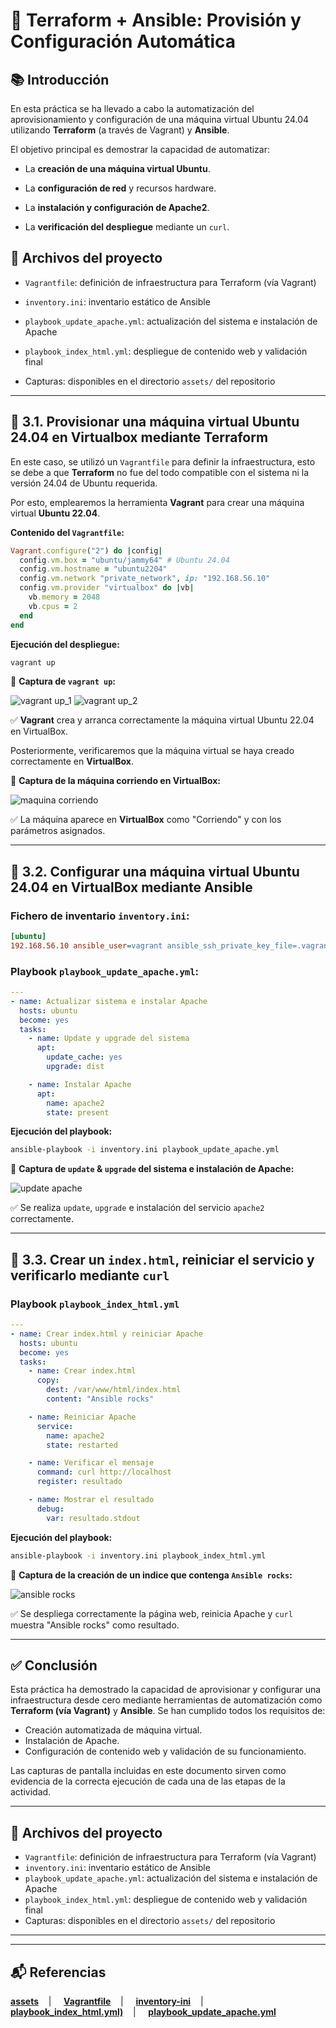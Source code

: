  # 🌱 Terraform + Ansible: Provisión y Configuración Automática

## 📚 Introducción

En esta práctica se ha llevado a cabo la automatización del aprovisionamiento y configuración de una máquina virtual Ubuntu 24.04 utilizando **Terraform** (a través de Vagrant) y **Ansible**.

El objetivo principal es demostrar la capacidad de automatizar:

* La **creación de una máquina virtual Ubuntu**.
  
* La **configuración de red** y recursos hardware.
 
* La **instalación y configuración de Apache2**.
 
* La **verificación del despliegue** mediante un `curl`.



## 📂 Archivos del proyecto

* `Vagrantfile`: definición de infraestructura para Terraform (vía Vagrant)
  
* `inventory.ini`: inventario estático de Ansible
  
* `playbook_update_apache.yml`: actualización del sistema e instalación de Apache
  
* `playbook_index_html.yml`: despliegue de contenido web y validación final
  
* Capturas: disponibles en el directorio `assets/` del repositorio

---

## 🎯 3.1. Provisionar una máquina virtual Ubuntu 24.04 en Virtualbox mediante Terraform

En este caso, se utilizó un `Vagrantfile` para definir la infraestructura, esto se debe a que **Terraform** no fue del todo compatible con el sistema ni la versión 24.04 de Ubuntu requerida.

Por esto, emplearemos la herramienta **Vagrant** para crear una máquina virtual **Ubuntu 22.04**.

**Contenido del `Vagrantfile`:**

```ruby
Vagrant.configure("2") do |config|
  config.vm.box = "ubuntu/jammy64" # Ubuntu 24.04
  config.vm.hostname = "ubuntu2204"
  config.vm.network "private_network", ip: "192.168.56.10"
  config.vm.provider "virtualbox" do |vb|
    vb.memory = 2048
    vb.cpus = 2
  end
end
```

**Ejecución del despliegue:**

```bash
vagrant up
```

📸 **Captura de `vagrant up`:**


![vagrant up_1](https://github.com/XaviGimReu/PPS-10836126/blob/main/template-main/RA5/RA5_2/assets/1.%20vagrant%20up.png)
![vagrant up_2](https://github.com/XaviGimReu/PPS-10836126/blob/main/template-main/RA5/RA5_2/assets/2.%20vagrant%20up_2.png)

✅ **Vagrant** crea y arranca correctamente la máquina virtual Ubuntu 22.04 en VirtualBox.

Posteriormente, verificaremos que la máquina virtual se haya creado correctamente en **VirtualBox**.

📸 **Captura de la máquina corriendo en VirtualBox:**


![maquina corriendo](https://github.com/XaviGimReu/PPS-10836126/blob/main/template-main/RA5/RA5_2/assets/3.%20m%C3%A1quina%20virutal.png)

✅ La máquina aparece en **VirtualBox** como "Corriendo" y con los parámetros asignados.

---

## 🎯 3.2. Configurar una máquina virtual Ubuntu 24.04 en VirtualBox mediante Ansible

### Fichero de inventario `inventory.ini`:

```ini
[ubuntu]
192.168.56.10 ansible_user=vagrant ansible_ssh_private_key_file=.vagrant/machines/default/virtualbox/private_key ansible_connection=ssh
```

### Playbook `playbook_update_apache.yml`:

```yaml
---
- name: Actualizar sistema e instalar Apache
  hosts: ubuntu
  become: yes
  tasks:
    - name: Update y upgrade del sistema
      apt:
        update_cache: yes
        upgrade: dist

    - name: Instalar Apache
      apt:
        name: apache2
        state: present
```

**Ejecución del playbook:**

```bash
ansible-playbook -i inventory.ini playbook_update_apache.yml
```

📸 **Captura de `update` & `upgrade` del sistema e instalación de Apache:**


![update apache](https://github.com/XaviGimReu/PPS-10836126/blob/main/template-main/RA5/RA5_2/assets/4.%20playbook_update_apache.png)

✅ Se realiza `update`, `upgrade` e instalación del servicio `apache2` correctamente.

---

## 🎯 3.3. Crear un `index.html`, reiniciar el servicio y verificarlo mediante `curl`

### Playbook `playbook_index_html.yml`

```yaml
---
- name: Crear index.html y reiniciar Apache
  hosts: ubuntu
  become: yes
  tasks:
    - name: Crear index.html
      copy:
        dest: /var/www/html/index.html
        content: "Ansible rocks"

    - name: Reiniciar Apache
      service:
        name: apache2
        state: restarted

    - name: Verificar el mensaje
      command: curl http://localhost
      register: resultado

    - name: Mostrar el resultado
      debug:
        var: resultado.stdout
```

**Ejecución del playbook:**

```bash
ansible-playbook -i inventory.ini playbook_index_html.yml
```

📸 **Captura de la creación de un indice que contenga `Ansible rocks`:**


![ansible rocks](https://github.com/XaviGimReu/PPS-10836126/blob/main/template-main/RA5/RA5_2/assets/3.png)

✅ Se despliega correctamente la página web, reinicia Apache y `curl` muestra "Ansible rocks" como resultado.

---

## ✅ Conclusión

Esta práctica ha demostrado la capacidad de aprovisionar y configurar una infraestructura desde cero mediante herramientas de automatización como **Terraform (vía Vagrant)** y **Ansible**. Se han cumplido todos los requisitos de:

* Creación automatizada de máquina virtual.
* Instalación de Apache.
* Configuración de contenido web y validación de su funcionamiento.

Las capturas de pantalla incluidas en este documento sirven como evidencia de la correcta ejecución de cada una de las etapas de la actividad.

---

## 📂 Archivos del proyecto

* `Vagrantfile`: definición de infraestructura para Terraform (vía Vagrant)
* `inventory.ini`: inventario estático de Ansible
* `playbook_update_apache.yml`: actualización del sistema e instalación de Apache
* `playbook_index_html.yml`: despliegue de contenido web y validación final
* Capturas: disponibles en el directorio `assets/` del repositorio

---


---

## 📬 Referencias
**[assets](https://github.com/XaviGimReu/PPS-10836126/tree/main/template-main/RA5/RA5_2/assets)**&nbsp;&nbsp;&nbsp; | &nbsp;&nbsp;&nbsp;
**[Vagrantfile](https://github.com/XaviGimReu/PPS-10836126/blob/main/template-main/RA5/RA5_2/Vagrantfile)**&nbsp;&nbsp;&nbsp; | &nbsp;&nbsp;&nbsp;
**[inventory-ini](https://github.com/XaviGimReu/PPS-10836126/blob/main/template-main/RA5/RA5_2/inventory.ini)**&nbsp;&nbsp;&nbsp; | &nbsp;&nbsp;&nbsp;
**[playbook_index_html.yml)](https://github.com/XaviGimReu/PPS-10836126/blob/main/template-main/RA5/RA5_2/playbook_index_html.yml)**&nbsp;&nbsp;&nbsp; | &nbsp;&nbsp;&nbsp;
**[playbook_update_apache.yml](https://github.com/XaviGimReu/PPS-10836126/blob/main/template-main/RA5/RA5_2/playbook_update_apache.yml)**
